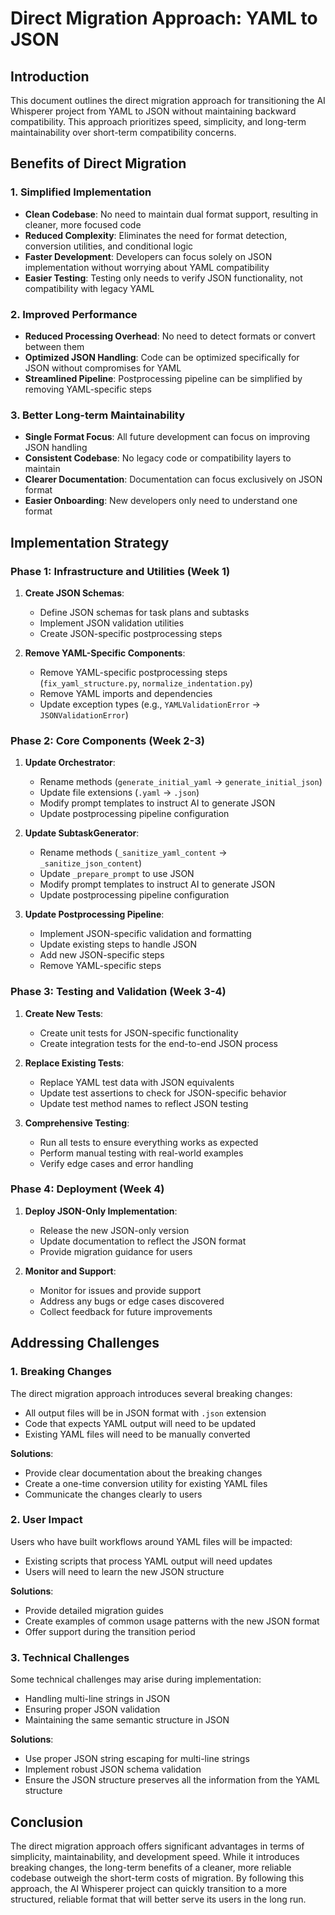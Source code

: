 # Direct Migration Approach: YAML to JSON

## Introduction

This document outlines the direct migration approach for transitioning the AI Whisperer project from YAML to JSON without maintaining backward compatibility. This approach prioritizes speed, simplicity, and long-term maintainability over short-term compatibility concerns.

## Benefits of Direct Migration

### 1. Simplified Implementation

- **Clean Codebase**: No need to maintain dual format support, resulting in cleaner, more focused code
- **Reduced Complexity**: Eliminates the need for format detection, conversion utilities, and conditional logic
- **Faster Development**: Developers can focus solely on JSON implementation without worrying about YAML compatibility
- **Easier Testing**: Testing only needs to verify JSON functionality, not compatibility with legacy YAML

### 2. Improved Performance

- **Reduced Processing Overhead**: No need to detect formats or convert between them
- **Optimized JSON Handling**: Code can be optimized specifically for JSON without compromises for YAML
- **Streamlined Pipeline**: Postprocessing pipeline can be simplified by removing YAML-specific steps

### 3. Better Long-term Maintainability

- **Single Format Focus**: All future development can focus on improving JSON handling
- **Consistent Codebase**: No legacy code or compatibility layers to maintain
- **Clearer Documentation**: Documentation can focus exclusively on JSON format
- **Easier Onboarding**: New developers only need to understand one format

## Implementation Strategy

### Phase 1: Infrastructure and Utilities (Week 1)

1. **Create JSON Schemas**:
   - Define JSON schemas for task plans and subtasks
   - Implement JSON validation utilities
   - Create JSON-specific postprocessing steps

2. **Remove YAML-Specific Components**:
   - Remove YAML-specific postprocessing steps (`fix_yaml_structure.py`, `normalize_indentation.py`)
   - Remove YAML imports and dependencies
   - Update exception types (e.g., `YAMLValidationError` → `JSONValidationError`)

### Phase 2: Core Components (Week 2-3)

1. **Update Orchestrator**:
   - Rename methods (`generate_initial_yaml` → `generate_initial_json`)
   - Update file extensions (`.yaml` → `.json`)
   - Modify prompt templates to instruct AI to generate JSON
   - Update postprocessing pipeline configuration

2. **Update SubtaskGenerator**:
   - Rename methods (`_sanitize_yaml_content` → `_sanitize_json_content`)
   - Update `_prepare_prompt` to use JSON
   - Modify prompt templates to instruct AI to generate JSON
   - Update postprocessing pipeline configuration

3. **Update Postprocessing Pipeline**:
   - Implement JSON-specific validation and formatting
   - Update existing steps to handle JSON
   - Add new JSON-specific steps
   - Remove YAML-specific steps

### Phase 3: Testing and Validation (Week 3-4)

1. **Create New Tests**:
   - Create unit tests for JSON-specific functionality
   - Create integration tests for the end-to-end JSON process

2. **Replace Existing Tests**:
   - Replace YAML test data with JSON equivalents
   - Update test assertions to check for JSON-specific behavior
   - Update test method names to reflect JSON testing

3. **Comprehensive Testing**:
   - Run all tests to ensure everything works as expected
   - Perform manual testing with real-world examples
   - Verify edge cases and error handling

### Phase 4: Deployment (Week 4)

1. **Deploy JSON-Only Implementation**:
   - Release the new JSON-only version
   - Update documentation to reflect the JSON format
   - Provide migration guidance for users

2. **Monitor and Support**:
   - Monitor for issues and provide support
   - Address any bugs or edge cases discovered
   - Collect feedback for future improvements

## Addressing Challenges

### 1. Breaking Changes

The direct migration approach introduces several breaking changes:

- All output files will be in JSON format with `.json` extension
- Code that expects YAML output will need to be updated
- Existing YAML files will need to be manually converted

**Solutions**:
- Provide clear documentation about the breaking changes
- Create a one-time conversion utility for existing YAML files
- Communicate the changes clearly to users

### 2. User Impact

Users who have built workflows around YAML files will be impacted:

- Existing scripts that process YAML output will need updates
- Users will need to learn the new JSON structure

**Solutions**:
- Provide detailed migration guides
- Create examples of common usage patterns with the new JSON format
- Offer support during the transition period

### 3. Technical Challenges

Some technical challenges may arise during implementation:

- Handling multi-line strings in JSON
- Ensuring proper JSON validation
- Maintaining the same semantic structure in JSON

**Solutions**:
- Use proper JSON string escaping for multi-line strings
- Implement robust JSON schema validation
- Ensure the JSON structure preserves all the information from the YAML structure

## Conclusion

The direct migration approach offers significant advantages in terms of simplicity, maintainability, and development speed. While it introduces breaking changes, the long-term benefits of a cleaner, more reliable codebase outweigh the short-term costs of migration. By following this approach, the AI Whisperer project can quickly transition to a more structured, reliable format that will better serve its users in the long run.